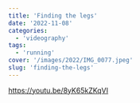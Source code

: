 ```yaml
---
title: 'Finding the legs'
date: '2022-11-08'
categories:
  - 'videography'
tags:
  - 'running'
cover: '/images/2022/IMG_0077.jpeg'
slug: 'finding-the-legs'
---
```


https://youtu.be/8yK65kZKqVI
